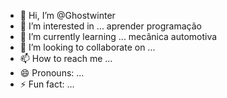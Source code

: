 - 👋 Hi, I’m @Ghostwinter
- 👀 I’m interested in ... aprender programação
- 🌱 I’m currently learning ... mecânica automotiva
- 💞️ I’m looking to collaborate on ... 
- 📫 How to reach me ...
- 😄 Pronouns: ...
- ⚡ Fun fact: ...

<!---
Ghostwinter/Ghostwinter is a ✨ special ✨ repository because its `README.md` (this file) appears on your GitHub profile.
You can click the Preview link to take a look at your changes.
--->
